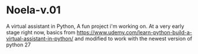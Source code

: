 # Noela-v.01
A virtual assistant in Python, 
A fun project i'm working on.
At a very early stage right now, basics from https://www.udemy.com/learn-python-build-a-virtual-assistant-in-python/  and modified to work with the newest version of python 27

